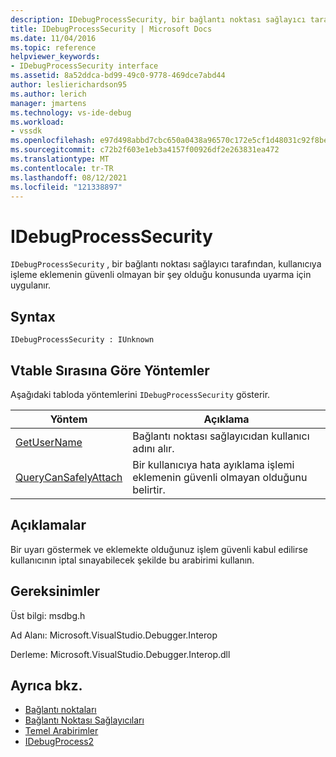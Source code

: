 ```yaml
---
description: IDebugProcessSecurity, bir bağlantı noktası sağlayıcı tarafından, kullanıcıya işleme eklemenin güvenli olduğu konusunda uyarma için uygulanır.
title: IDebugProcessSecurity | Microsoft Docs
ms.date: 11/04/2016
ms.topic: reference
helpviewer_keywords:
- IDebugProcessSecurity interface
ms.assetid: 8a52ddca-bd99-49c0-9778-469dce7abd44
author: leslierichardson95
ms.author: lerich
manager: jmartens
ms.technology: vs-ide-debug
ms.workload:
- vssdk
ms.openlocfilehash: e97d498abbd7cbc650a0438a96570c172e5cf1d48031c92f8bef7b09de8f1860
ms.sourcegitcommit: c72b2f603e1eb3a4157f00926df2e263831ea472
ms.translationtype: MT
ms.contentlocale: tr-TR
ms.lasthandoff: 08/12/2021
ms.locfileid: "121338897"
---
```

# <a name="idebugprocesssecurity"></a>IDebugProcessSecurity
`IDebugProcessSecurity` , bir bağlantı noktası sağlayıcı tarafından, kullanıcıya işleme eklemenin güvenli olmayan bir şey olduğu konusunda uyarma için uygulanır.

## <a name="syntax"></a>Syntax

```
IDebugProcessSecurity : IUnknown
```

## <a name="methods-in-vtable-order"></a>Vtable Sırasına Göre Yöntemler
 Aşağıdaki tabloda yöntemlerini `IDebugProcessSecurity` gösterir.

|Yöntem|Açıklama|
|------------|-----------------|
|[GetUserName](../../../extensibility/debugger/reference/idebugprocesssecurity-getusername.md)|Bağlantı noktası sağlayıcıdan kullanıcı adını alır.|
|[QueryCanSafelyAttach](../../../extensibility/debugger/reference/idebugprocesssecurity-querycansafelyattach.md)|Bir kullanıcıya hata ayıklama işlemi eklemenin güvenli olmayan olduğunu belirtir.|

## <a name="remarks"></a>Açıklamalar
 Bir uyarı göstermek ve eklemekte olduğunuz işlem güvenli kabul edilirse kullanıcının iptal sınayabilecek şekilde bu arabirimi kullanın.

## <a name="requirements"></a>Gereksinimler
 Üst bilgi: msdbg.h

 Ad Alanı: Microsoft.VisualStudio.Debugger.Interop

 Derleme: Microsoft.VisualStudio.Debugger.Interop.dll

## <a name="see-also"></a>Ayrıca bkz.
- [Bağlantı noktaları](../../../extensibility/debugger/ports.md)
- [Bağlantı Noktası Sağlayıcıları](../../../extensibility/debugger/port-suppliers.md)
- [Temel Arabirimler](../../../extensibility/debugger/reference/core-interfaces.md)
- [IDebugProcess2](../../../extensibility/debugger/reference/idebugprocess2.md)
